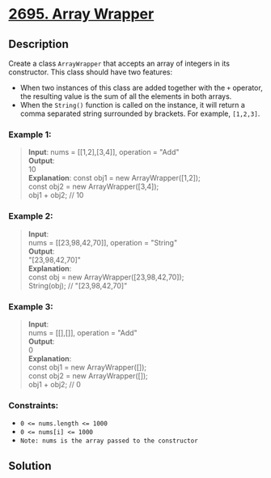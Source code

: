 # [2695. Array Wrapper][title]

## Description
Create a class `ArrayWrapper` that accepts an array of integers in its constructor. This class should have two features:

- When two instances of this class are added together with the `+` operator, the resulting value is the sum of all the elements in both arrays.
- When the `String()` function is called on the instance, it will return a comma separated string surrounded by brackets. For example, `[1,2,3]`.
 
 
### Example 1:    
>  __Input__:
   nums = [[1,2],[3,4]], operation = "Add"                   
   __Output__:       
   10     
   __Explanation__:
   const obj1 = new ArrayWrapper([1,2]);          
   const obj2 = new ArrayWrapper([3,4]);        
   obj1 + obj2; // 10       

### Example 2:    
>  __Input__:     
   nums = [[23,98,42,70]], operation = "String"                             
   __Output__:    
   "[23,98,42,70]"              
   __Explanation__:     
   const obj = new ArrayWrapper([23,98,42,70]);         
   String(obj); // "[23,98,42,70]"                

 
### Example 3:    
>  __Input__:     
   nums = [[],[]], operation = "Add"                           
   __Output__:    
   0         
   __Explanation__:     
   const obj1 = new ArrayWrapper([]);     
   const obj2 = new ArrayWrapper([]);      
   obj1 + obj2; // 0             


### Constraints:
- `0 <= nums.length <= 1000`
- `0 <= nums[i] <= 1000`
- `Note: nums is the array passed to the constructor`

## Solution

```

```

[title]: https://leetcode.com/problems/array-wrapper/